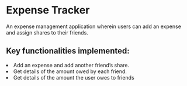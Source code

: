 # Expense Tracker

An expense management application wherein users can add an expense and assign shares to their friends.

## Key functionalities implemented:
<li>Add an expense and add another friend’s share.</li>
<li>Get details of the amount owed by each friend.</li>
<li>Get details of the amount the user owes to friends</li>
